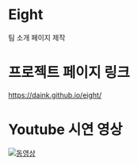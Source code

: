 # Eight
팀 소개 페이지 제작

# 프로젝트 페이지 링크
https://daink.github.io/eight/

# Youtube 시연 영상
[![동영상](https://user-images.githubusercontent.com/26786677/278870957-68e9ac63-3580-47e5-a949-34a9776f559e.png)](https://www.youtube.com/watch?v=NbDQQJuFjAg)
